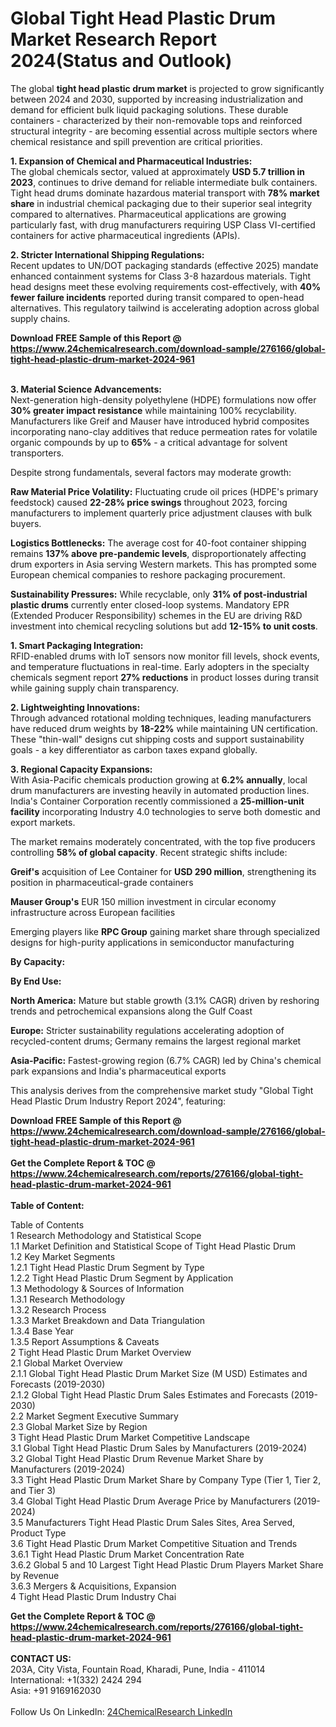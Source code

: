 <h1>Global Tight Head Plastic Drum Market Research Report 2024(Status and Outlook)</h1><p>The global <strong>tight head plastic drum market</strong> is projected to grow significantly between 2024 and 2030, supported by increasing industrialization and demand for efficient bulk liquid packaging solutions. These durable containers - characterized by their non-removable tops and reinforced structural integrity - are becoming essential across multiple sectors where chemical resistance and spill prevention are critical priorities.</p><p><strong>1. Expansion of Chemical and Pharmaceutical Industries:</strong><br>
The global chemicals sector, valued at approximately <strong>USD 5.7 trillion in 2023</strong>, continues to drive demand for reliable intermediate bulk containers. Tight head drums dominate hazardous material transport with <strong>78% market share</strong> in industrial chemical packaging due to their superior seal integrity compared to alternatives. Pharmaceutical applications are growing particularly fast, with drug manufacturers requiring USP Class VI-certified containers for active pharmaceutical ingredients (APIs).</p><p><strong>2. Stricter International Shipping Regulations:</strong><br>
Recent updates to UN/DOT packaging standards (effective 2025) mandate enhanced containment systems for Class 3-8 hazardous materials. Tight head designs meet these evolving requirements cost-effectively, with <strong>40% fewer failure incidents</strong> reported during transit compared to open-head alternatives. This regulatory tailwind is accelerating adoption across global supply chains.</p><div><b>Download FREE Sample of this Report @ 
            <a href="https://www.24chemicalresearch.com/download-sample/276166/global-tight-head-plastic-drum-market-2024-961">
            https://www.24chemicalresearch.com/download-sample/276166/global-tight-head-plastic-drum-market-2024-961</a></b></div><br><p><strong>3. Material Science Advancements:</strong><br>
Next-generation high-density polyethylene (HDPE) formulations now offer <strong>30% greater impact resistance</strong> while maintaining 100% recyclability. Manufacturers like Greif and Mauser have introduced hybrid composites incorporating nano-clay additives that reduce permeation rates for volatile organic compounds by up to <strong>65%</strong> - a critical advantage for solvent transporters.</p><p>Despite strong fundamentals, several factors may moderate growth:</p><p><strong>Raw Material Price Volatility:</strong> Fluctuating crude oil prices (HDPE's primary feedstock) caused <strong>22-28% price swings</strong> throughout 2023, forcing manufacturers to implement quarterly price adjustment clauses with bulk buyers.</p><p><strong>Logistics Bottlenecks:</strong> The average cost for 40-foot container shipping remains <strong>137% above pre-pandemic levels</strong>, disproportionately affecting drum exporters in Asia serving Western markets. This has prompted some European chemical companies to reshore packaging procurement.</p><p><strong>Sustainability Pressures:</strong> While recyclable, only <strong>31% of post-industrial plastic drums</strong> currently enter closed-loop systems. Mandatory EPR (Extended Producer Responsibility) schemes in the EU are driving R&amp;D investment into chemical recycling solutions but add <strong>12-15% to unit costs</strong>.</p><p><strong>1. Smart Packaging Integration:</strong><br>
RFID-enabled drums with IoT sensors now monitor fill levels, shock events, and temperature fluctuations in real-time. Early adopters in the specialty chemicals segment report <strong>27% reductions</strong> in product losses during transit while gaining supply chain transparency.</p><p><strong>2. Lightweighting Innovations:</strong><br>
Through advanced rotational molding techniques, leading manufacturers have reduced drum weights by <strong>18-22%</strong> while maintaining UN certification. These "thin-wall" designs cut shipping costs and support sustainability goals - a key differentiator as carbon taxes expand globally.</p><p><strong>3. Regional Capacity Expansions:</strong><br>
With Asia-Pacific chemicals production growing at <strong>6.2% annually</strong>, local drum manufacturers are investing heavily in automated production lines. India's Container Corporation recently commissioned a <strong>25-million-unit facility</strong> incorporating Industry 4.0 technologies to serve both domestic and export markets.</p><p>The market remains moderately concentrated, with the top five producers controlling <strong>58% of global capacity</strong>. Recent strategic shifts include:</p><p><strong>Greif's</strong> acquisition of Lee Container for <strong>USD 290 million</strong>, strengthening its position in pharmaceutical-grade containers</p><p><strong>Mauser Group's</strong> EUR 150 million investment in circular economy infrastructure across European facilities</p><p>Emerging players like <strong>RPC Group</strong> gaining market share through specialized designs for high-purity applications in semiconductor manufacturing</p><p><strong>By Capacity:</strong></p><p><strong>By End Use:</strong></p><p><strong>North America:</strong> Mature but stable growth (3.1% CAGR) driven by reshoring trends and petrochemical expansions along the Gulf Coast</p><p><strong>Europe:</strong> Stricter sustainability regulations accelerating adoption of recycled-content drums; Germany remains the largest regional market</p><p><strong>Asia-Pacific:</strong> Fastest-growing region (6.7% CAGR) led by China's chemical park expansions and India's pharmaceutical exports</p><p>This analysis derives from the comprehensive market study "Global Tight Head Plastic Drum Industry Report 2024", featuring:</p><div><b>Download FREE Sample of this Report @ 
            <a href="https://www.24chemicalresearch.com/download-sample/276166/global-tight-head-plastic-drum-market-2024-961">
            https://www.24chemicalresearch.com/download-sample/276166/global-tight-head-plastic-drum-market-2024-961</a></b></div><br><div><b>Get the Complete Report & TOC @ 
            <a href="https://www.24chemicalresearch.com/reports/276166/global-tight-head-plastic-drum-market-2024-961">
            https://www.24chemicalresearch.com/reports/276166/global-tight-head-plastic-drum-market-2024-961</a></b></div><br>
            <b>Table of Content:</b><p>Table of Contents<br />
1 Research Methodology and Statistical Scope<br />
1.1 Market Definition and Statistical Scope of Tight Head Plastic Drum<br />
1.2 Key Market Segments<br />
1.2.1 Tight Head Plastic Drum Segment by Type<br />
1.2.2 Tight Head Plastic Drum Segment by Application<br />
1.3 Methodology & Sources of Information<br />
1.3.1 Research Methodology<br />
1.3.2 Research Process<br />
1.3.3 Market Breakdown and Data Triangulation<br />
1.3.4 Base Year<br />
1.3.5 Report Assumptions & Caveats<br />
2 Tight Head Plastic Drum Market Overview<br />
2.1 Global Market Overview<br />
2.1.1 Global Tight Head Plastic Drum Market Size (M USD) Estimates and Forecasts (2019-2030)<br />
2.1.2 Global Tight Head Plastic Drum Sales Estimates and Forecasts (2019-2030)<br />
2.2 Market Segment Executive Summary<br />
2.3 Global Market Size by Region<br />
3 Tight Head Plastic Drum Market Competitive Landscape<br />
3.1 Global Tight Head Plastic Drum Sales by Manufacturers (2019-2024)<br />
3.2 Global Tight Head Plastic Drum Revenue Market Share by Manufacturers (2019-2024)<br />
3.3 Tight Head Plastic Drum Market Share by Company Type (Tier 1, Tier 2, and Tier 3)<br />
3.4 Global Tight Head Plastic Drum Average Price by Manufacturers (2019-2024)<br />
3.5 Manufacturers Tight Head Plastic Drum Sales Sites, Area Served, Product Type<br />
3.6 Tight Head Plastic Drum Market Competitive Situation and Trends<br />
3.6.1 Tight Head Plastic Drum Market Concentration Rate<br />
3.6.2 Global 5 and 10 Largest Tight Head Plastic Drum Players Market Share by Revenue<br />
3.6.3 Mergers & Acquisitions, Expansion<br />
4 Tight Head Plastic Drum Industry Chai</p><div><b>Get the Complete Report & TOC @ 
            <a href="https://www.24chemicalresearch.com/reports/276166/global-tight-head-plastic-drum-market-2024-961">
            https://www.24chemicalresearch.com/reports/276166/global-tight-head-plastic-drum-market-2024-961</a></b></div><br><b>CONTACT US:</b><br>
            203A, City Vista, Fountain Road, Kharadi, Pune, India - 411014<br>
            International: +1(332) 2424 294<br>
            Asia: +91 9169162030 <br><br>
            Follow Us On LinkedIn: <a href="https://www.linkedin.com/company/24chemicalresearch/">24ChemicalResearch LinkedIn</a>